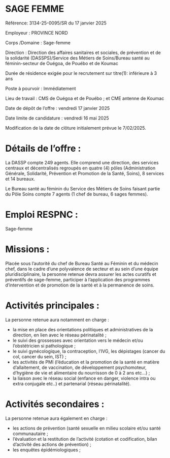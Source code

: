 # SAGE FEMME

Référence: 3134-25-0095/SR du 17 janvier 2025

Employeur : PROVINCE NORD

Corps /Domaine : Sage-femme

Direction : Direction des affaires sanitaires et sociales, de prévention et de la solidarité (DASSPS)/Service des Métiers de Soins/Bureau santé au féminin-secteur de Ouégoa, de Pouébo et de Koumac

Durée de résidence exigée pour le recrutement sur titre(1): inférieure à 3 ans

Poste à pourvoir : Immédiatement

Lieu de travail : CMS de Ouégoa et de Pouébo ; et CME antenne de Koumac

Date de dépôt de l’offre : vendredi 17 janvier 2025

Date limite de candidature : vendredi 16 mai 2025

Modification de la date de clôture initialement prévue le 7/02/2025.

# Détails de l’offre :

La DASSP compte 249 agents. Elle comprend une direction, des services centraux et décentralisés regroupés en quatre (4) pôles (Administration Générale, Solidarité, Prévention et Promotion de la Santé, Soins), 8 services et 14 bureaux.

Le Bureau santé au féminin du Service des Métiers de Soins faisant partie du Pôle Soins compte 7 agents (1 chef de bureau, 6 sages femmes).

# Emploi RESPNC :

Sage-femme

# Missions :

Placée sous l’autorité du chef de Bureau Santé au Féminin et du médecin chef, dans le cadre d’une polyvalence de secteur et au sein d’une équipe pluridisciplinaire, la personne retenue devra assurer les actes curatifs et préventifs de sage-femme, participer à l’application des programmes d’intervention et de promotion de la santé et à la permanence de soins.

# Activités principales :

La personne retenue aura notamment en charge :

- la mise en place des orientations politiques et administratives de la direction, en lien avec le réseau périnatalité ;
- le suivi des grossesses avec orientation vers le médecin et/ou l’obstétricien si pathologique ;
- le suivi gynécologique, la contraception, l’IVG, les dépistages (cancer du col, cancer du sein, IST) ;
- les activités de PMI (l’éducation et la promotion de la santé en matière d’allaitement, de vaccination, de développement psychomoteur, d’hygiène de vie et alimentaire du nourrisson de 0 à 2 ans etc…) ;
- la liaison avec le réseau social (enfance en danger, violence intra ou extra conjugale etc..) et partenarial (réseau périnatalité).

# Activités secondaires :

La personne retenue aura également en charge :

- les actions de prévention (santé sexuelle en milieu scolaire et/ou santé communautaire ;
- l’évaluation et la restitution de l’activité (cotation et codification, bilan d’activité des actions de prévention) ;
- les enquêtes épidémiologiques ;